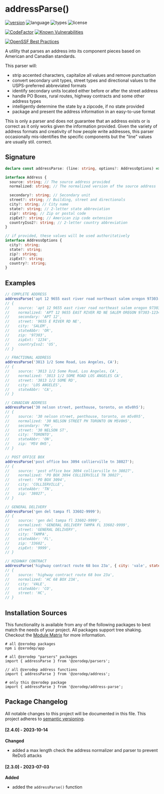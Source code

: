 # addressParse()

[![version](https://img.shields.io/npm/v/@zerodep/address-parse?style=flat-square&color=blue)](https://www.npmjs.com/package/@zerodep/address-parse)
![language](https://img.shields.io/github/languages/top/cdepage/zerodep?style=flat-square)
![types](https://badgen.net/npm/types/@zerodep/app?style=flat-square)
![license](https://img.shields.io/github/license/cdepage/zerodep?color=blue&style=flat-square)

[![CodeFactor](https://www.codefactor.io/repository/github/cdepage/zerodep/badge)](https://www.codefactor.io/repository/github/cdepage/zerodep)
[![Known Vulnerabilities](https://snyk.io/test/github/cdepage/zerodep/badge.svg)](https://snyk.io/test/github/cdepage/zerodep)

[![OpenSSF Best Practices](https://www.bestpractices.dev/projects/9225/badge)](https://www.bestpractices.dev/projects/9225)

A utility that parses an address into its component pieces based on American and Canadian standards.

This parser will:

- strip accented characters, capitalize all values and remove punctuation
- convert secondary unit types, street types and directional values to the USPS-preferred abbreviated formats
- identify secondary units located either before or after the street address
- handle PO Boxes, rural routes, highway contracts and some other address types
- intelligently determine the state by a zipcode, if no state provided
- package and present the address information in an easy-to-use format

This is only a parser and does not guarantee that an address exists or is correct as it only works given the information provided. Given the variety of address formats and creativity of how people write addresses, this parser occasionally mis-identifies the specific components but the "line" values are usually stil. correct.

## Signature

```typescript
declare const addressParse: (line: string, options?: AddressOptions) => Address;

interface Address {
  source: string; // The source address provided
  normalized: string; // The normalized version of the source address

  secondary?: string; // Secondary unit
  street?: string; // Building, street and directionals
  city?: string; // City name
  state?: string; // 2-letter state abbreviation
  zip?: string; // Zip or postal code
  zipExt?: string; // American zip code extension
  countryIso2?: string; // 2-letter country abbreviation
}

// if provided, these values will be used authoritatively
interface AddressOptions {
  city?: string;
  state?: string;
  zip?: string;
  zipExt?: string;
  country?: string;
}
```

## Examples

```javascript
// COMPLETE ADDRESS
addressParse('apt 12 9655 east river road northeast salem oregon 97303-1234 usa');
// {
//    source: 'apt 12 9655 east river road northeast salem oregon 97303-1234 usa',
//    normalized: 'APT 12 9655 EAST RIVER RD NE SALEM OREGON 97303-1234 USA',
//    secondary: 'APT 12',
//    street: '9655 E RIVER RD NE',
//    city: 'SALEM',
//    stateAbbr: 'OR',
//    zip: '97303',
//    zipExt: '1234',
//    countryIso2: 'US',
// }

// FRACTIONAL ADDRESS
addressParse('3813 1/2 Some Road, Los Angeles, CA');
// {
//    source: '3813 1/2 Some Road, Los Angeles, CA',
//    normalized: '3813 1/2 SOME ROAD LOS ANGELES CA',
//    street: '3813 1/2 SOME RD',
//    city: 'LOS ANGELES',
//    stateAbbr: 'CA',
// }

// CANADIAN ADDRESS
addressParse('30 nelson street, penthouse, toronto, on m5v0h5');
// {
//    source: '30 nelson street, penthouse, toronto, on m5v0h5',
//    normalized: '30 NELSON STREET PH TORONTO ON M5V0H5',
//    secondary: 'PH',
//    street: '30 NELSON ST',
//    city: 'TORONTO',
//    stateAbbr: 'ON',
//    zip: 'M5V 0H5',
// }

// POST OFFICE BOX
addressParse('post office box 3094 collierville tn 38027');
// {
//    source: 'post office box 3094 collierville tn 38027',
//    normalized: 'PO BOX 3094 COLLIERVILLE TN 38027',
//    street: 'PO BOX 3094',
//    city: 'COLLIERVILLE',
//    stateAbbr: 'TN',
//    zip: '38027',
// }

// GENERAL DELIVERY
addressParse('gen del tampa fl 33602-9999');
// {
//    source: 'gen del tampa fl 33602-9999',
//    normalized: 'GENERAL DELIVERY TAMPA FL 33602-9999',
//    street: 'GENERAL DELIVERY',
//    city: 'TAMPA',
//    stateAbbr: 'FL',
//    zip: '33602',
//    zipExt: '9999',
// }

// HIGHWAY CONTRACT
addressParse('highway contract route 68 box 23a', { city: 'vale', state: 'co' });
// {
//    source: 'highway contract route 68 box 23a',
//    normalized: 'HC 68 BOX 23A',
//    city: 'VALE',
//    stateAbbr: 'CO',
//    street: 'HC',
// }
```

## Installation Sources

This functionality is available from any of the following packages to best match the needs of your project. All packages support tree shaking. Checkout the [Module Matrix](/) for more information.

```shell
# all @zerodep packages
npm i @zerodep/app

# all @zerodep "parsers" packages
import { addressParse } from '@zerodep/parsers';

// all @zerodep address functions
import { addressParse } from '@zerodep/address';

# only this @zerodep package
import { addressParse } from '@zerodep/address-parse';
```

## Package Changelog

All notable changes to this project will be documented in this file. This project adheres to [semantic versioning](https://semver.org/spec/v2.0.0.html).

#### [2.4.0] - 2023-10-14

**Changed**

- added a max length check the address normalizer and parser to prevent ReDoS attacks

#### [2.3.0] - 2023-07-03

**Added**

- added the `addressParse()` function

